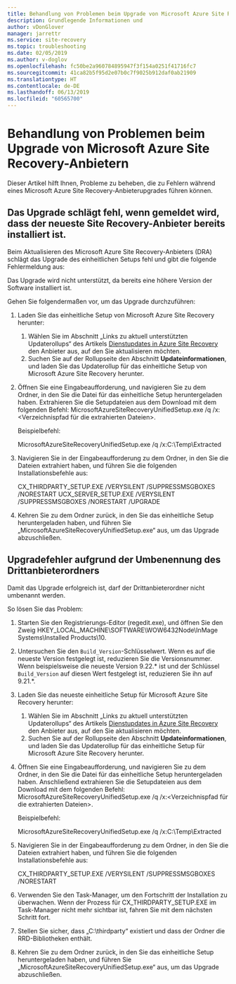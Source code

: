 ```yaml
---
title: Behandlung von Problemen beim Upgrade von Microsoft Azure Site Recovery-Anbietern | Microsoft-Dokumentation
description: Grundlegende Informationen und
author: vDonGlover
manager: jarrettr
ms.service: site-recovery
ms.topic: troubleshooting
ms.date: 02/05/2019
ms.author: v-doglov
ms.openlocfilehash: fc50be2a960784895947f3f154a0251f41716fc7
ms.sourcegitcommit: 41ca82b5f95d2e07b0c7f9025b912daf0ab21909
ms.translationtype: HT
ms.contentlocale: de-DE
ms.lasthandoff: 06/13/2019
ms.locfileid: "60565700"
---
```

# <a name="troubleshoot-microsoft-azure-site-recovery-provider-upgrade-failures"></a>Behandlung von Problemen beim Upgrade von Microsoft Azure Site Recovery-Anbietern

Dieser Artikel hilft Ihnen, Probleme zu beheben, die zu Fehlern während eines Microsoft Azure Site Recovery-Anbieterupgrades führen können.

## <a name="the-upgrade-fails-reporting-that-the-latest-site-recovery-provider-is-already-installed"></a>Das Upgrade schlägt fehl, wenn gemeldet wird, dass der neueste Site Recovery-Anbieter bereits installiert ist.

Beim Aktualisieren des Microsoft Azure Site Recovery-Anbieters (DRA) schlägt das Upgrade des einheitlichen Setups fehl und gibt die folgende Fehlermeldung aus:

Das Upgrade wird nicht unterstützt, da bereits eine höhere Version der Software installiert ist.

Gehen Sie folgendermaßen vor, um das Upgrade durchzuführen:

1. Laden Sie das einheitliche Setup von Microsoft Azure Site Recovery herunter:
   1. Wählen Sie im Abschnitt „Links zu aktuell unterstützten Updaterollups“ des Artikels [Dienstupdates in Azure Site Recovery](service-updates-how-to.md##links-to-currently-supported-update-rollups) den Anbieter aus, auf den Sie aktualisieren möchten.
   2. Suchen Sie auf der Rollupseite den Abschnitt **Updateinformationen**, und laden Sie das Updaterollup für das einheitliche Setup von Microsoft Azure Site Recovery herunter.

2. Öffnen Sie eine Eingabeaufforderung, und navigieren Sie zu dem Ordner, in den Sie die Datei für das einheitliche Setup heruntergeladen haben. Extrahieren Sie die Setupdateien aus dem Download mit dem folgenden Befehl: MicrosoftAzureSiteRecoveryUnifiedSetup.exe /q /x:&lt;Verzeichnispfad für die extrahierten Dateien&gt;.
    
    Beispielbefehl:

    MicrosoftAzureSiteRecoveryUnifiedSetup.exe /q /x:C:\Temp\Extracted

3. Navigieren Sie in der Eingabeaufforderung zu dem Ordner, in den Sie die Dateien extrahiert haben, und führen Sie die folgenden Installationsbefehle aus:
   
    CX_THIRDPARTY_SETUP.EXE /VERYSILENT /SUPPRESSMSGBOXES /NORESTART  UCX_SERVER_SETUP.EXE /VERYSILENT /SUPPRESSMSGBOXES /NORESTART /UPGRADE

1. Kehren Sie zu dem Ordner zurück, in den Sie das einheitliche Setup heruntergeladen haben, und führen Sie „MicrosoftAzureSiteRecoveryUnifiedSetup.exe“ aus, um das Upgrade abzuschließen. 

## <a name="upgrade-failure-due-to-the-3rd-party-folder-being-renamed"></a>Upgradefehler aufgrund der Umbenennung des Drittanbieterordners

Damit das Upgrade erfolgreich ist, darf der Drittanbieterordner nicht umbenannt werden.

So lösen Sie das Problem:

1. Starten Sie den Registrierungs-Editor (regedit.exe), und öffnen Sie den Zweig HKEY_LOCAL_MACHINE\SOFTWARE\WOW6432Node\InMage Systems\Installed Products\10.
1. Untersuchen Sie den `Build_Version`-Schlüsselwert. Wenn es auf die neueste Version festgelegt ist, reduzieren Sie die Versionsnummer. Wenn beispielsweise die neueste Version 9.22.\* ist und der Schlüssel `Build_Version` auf diesen Wert festgelegt ist, reduzieren Sie ihn auf 9.21.\*.
1. Laden Sie das neueste einheitliche Setup für Microsoft Azure Site Recovery herunter:
   1. Wählen Sie im Abschnitt „Links zu aktuell unterstützten Updaterollups“ des Artikels [Dienstupdates in Azure Site Recovery](service-updates-how-to.md##links-to-currently-supported-update-rollups) den Anbieter aus, auf den Sie aktualisieren möchten.
   2. Suchen Sie auf der Rollupseite den Abschnitt **Updateinformationen**, und laden Sie das Updaterollup für das einheitliche Setup für Microsoft Azure Site Recovery herunter.
1. Öffnen Sie eine Eingabeaufforderung, und navigieren Sie zu dem Ordner, in den Sie die Datei für das einheitliche Setup heruntergeladen haben. Anschließend extrahieren Sie die Setupdateien aus dem Download mit dem folgenden Befehl: MicrosoftAzureSiteRecoveryUnifiedSetup.exe /q /x:&lt;Verzeichnispfad für die extrahierten Dateien&gt;.

    Beispielbefehl:

    MicrosoftAzureSiteRecoveryUnifiedSetup.exe /q /x:C:\Temp\Extracted

1. Navigieren Sie in der Eingabeaufforderung zu dem Ordner, in den Sie die Dateien extrahiert haben, und führen Sie die folgenden Installationsbefehle aus:
   
    CX_THIRDPARTY_SETUP.EXE /VERYSILENT /SUPPRESSMSGBOXES /NORESTART

1. Verwenden Sie den Task-Manager, um den Fortschritt der Installation zu überwachen. Wenn der Prozess für CX_THIRDPARTY_SETUP.EXE im Task-Manager nicht mehr sichtbar ist, fahren Sie mit dem nächsten Schritt fort.
1. Stellen Sie sicher, dass „C:\thirdparty“ existiert und dass der Ordner die RRD-Bibliotheken enthält.
1. Kehren Sie zu dem Ordner zurück, in den Sie das einheitliche Setup heruntergeladen haben, und führen Sie „MicrosoftAzureSiteRecoveryUnifiedSetup.exe“ aus, um das Upgrade abzuschließen. 